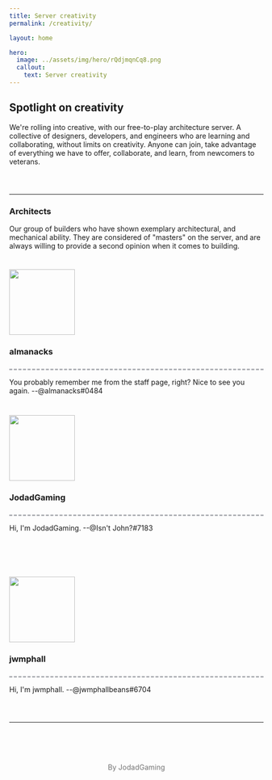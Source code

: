 ```yaml
---
title: Server creativity
permalink: /creativity/

layout: home

hero:
  image: ../assets/img/hero/rQdjmqnCq8.png
  callout:
    text: Server creativity
---
```


## Spotlight on creativity
We're rolling into creative, with our free-to-play architecture server. A collective of designers, developers, and engineers who are learning and collaborating, without limits on creativity. Anyone can join, take advantage of everything we have to offer, collaborate, and learn, from newcomers to veterans.

<hr style="margin-top: 3.5rem;">

### Architects
Our group of builders who have shown exemplary architectural, and mechanical ability. They are considered of "masters" on the server, and are always willing to provide a second opinion when it comes to building.

<div class="usa-grid-full">
        <div class="usa-width-one-half">
          <div class="usa-grid" style="padding-top: 1.5rem !important; padding: 0;">
            <div class="usa-width-one-sixth" style="max-width: 13rem;">
              <img class="footer-main-img" src="https://crafatar.com/renders/head/6ea8bbd124964389a12fa3e1fc74372c?scale=10&overlay" alt="" style="width: 130px;">
            </div>
            <div class="usa-width-five-sixths footer-content">
              <h3>almanacks</h3>
              <hr style="margin-top: 1.5rem; border-top: 3px dashed #aeb0b5; background: #fff; color: #fff">
              <p style="margin-bottom: 1rem; max-width: 65rem;">You probably remember me from the staff page, right? Nice to see you again. --@almanacks#0484</p>
                </div>
          </div>
        </div>
        <div class="usa-width-one-half">
          <div class="usa-grid" style="padding-top: 1.5rem !important; padding: 0;">
            <div class="usa-width-one-sixth" style="max-width: 13rem;">
              <img class="footer-main-img" src="https://crafatar.com/renders/head/3bb91abef98c4970ac822cd8c8f25ff5?scale=10&overlay" alt="" style="width: 130px;">
            </div>
            <div class="usa-width-five-sixths footer-content">
              <h3>JodadGaming</h3>
              <hr style="margin-top: 1.5rem; border-top: 3px dashed #aeb0b5; background: #fff; color: #fff">
              <p style="margin-bottom: 1rem; max-width: 65rem;">Hi, I'm JodadGaming. --@Isn't John?#7183</p>
                </div>
          </div>
        </div>
</div>

<div class="usa-grid-full">
        <div class="usa-width-one-half">
          <div class="usa-grid" style="padding-top: 4.5rem !important; padding: 0;">
            <div class="usa-width-one-sixth" style="max-width: 13rem;">
              <img class="footer-main-img" src="https://crafatar.com/renders/head/ab3646ace2df418eafc45d95c6493218?scale=10&overlay" alt="" style="width: 130px;">
            </div>
            <div class="usa-width-five-sixths footer-content">
              <h3>jwmphall</h3>
              <hr style="margin-top: 1.5rem; border-top: 3px dashed #aeb0b5; background: #fff; color: #fff">
              <p style="margin-bottom: 1rem; max-width: 65rem;">Hi, I'm jwmphall. --@jwmphallbeans#6704</p>
                </div>
          </div>
        </div>
</div>

<hr style="margin-top: 3.5rem; margin-bottom: 3.5rem;">

<div class="usa-grid-full">
      <img src="https://novelmc.net/assets/img/hero/rQdjmqnCq8.png" alt="" style="max-width: 100rem;">
      <p style="text-align: center; margin-top: 1.5rem; color: #757575;">By JodadGaming</p>
</div>
